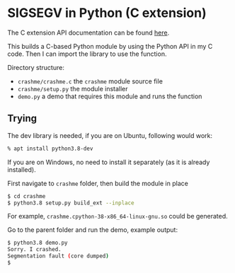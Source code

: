 # SIGSEGV in Python (C extension)

The C extension API documentation can be found [here](https://docs.python.org/3/extending/extending.html).

This builds a C-based Python module by using the Python API in my C code. Then I can import the library to use the function.

Directory structure:
*   `crashme/crashme.c` the `crashme` module source file
*   `crashme/setup.py` the module installer
*   `demo.py` a demo that requires this module and runs the function

## Trying

The dev library is needed, if you are on Ubuntu, following would work:
```sh
% apt install python3.8-dev
```
If you are on Windows, no need to install it separately (as it is already installed).

First navigate to `crashme` folder, then build the module in place
```sh
$ cd crashme
$ python3.8 setup.py build_ext --inplace
```
For example, `crashme.cpython-38-x86_64-linux-gnu.so` could be generated.

Go to the parent folder and run the demo, example output:
```sh
$ python3.8 demo.py
Sorry. I crashed.
Segmentation fault (core dumped)
$
```
